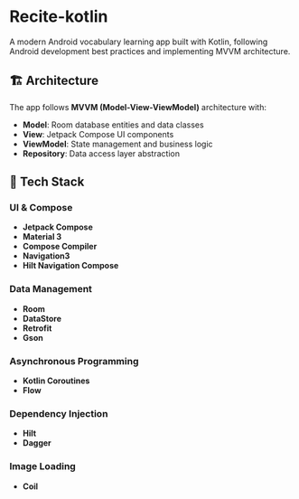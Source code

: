 # Recite-kotlin

A modern Android vocabulary learning app built with Kotlin, following Android development best practices and implementing MVVM architecture.

## 🏗️ Architecture

The app follows **MVVM (Model-View-ViewModel)** architecture with:

- **Model**: Room database entities and data classes
- **View**: Jetpack Compose UI components
- **ViewModel**: State management and business logic
- **Repository**: Data access layer abstraction


## 🚀 Tech Stack

### **UI & Compose**
- **Jetpack Compose**
- **Material 3**
- **Compose Compiler**
- **Navigation3**
- **Hilt Navigation Compose**

### **Data Management**
- **Room**
- **DataStore**
- **Retrofit**
- **Gson**

### **Asynchronous Programming**
- **Kotlin Coroutines**
- **Flow**

### **Dependency Injection**
- **Hilt**
- **Dagger**

### **Image Loading**
- **Coil**